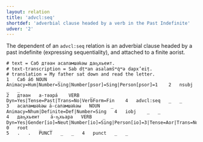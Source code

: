 ```yaml
---
layout: relation
title: 'advcl:seq'
shortdef: 'adverbial clause headed by a verb in the Past Indefinite'
udver: '2'
---
```


The dependent of an `advcl:seq` relation is an adverbial clause headed by a past indefinite (expressing sequentiality), and attached to a finite aorist.

~~~ conllu
# text = Саб дтәан асаламшәҟәы даҧхьеит.
# text-transcription = Sab dṭʷan asalamšʷq̇ʷə dapx’eiṭ.
# translation = My father sat down and read the letter.
1	Саб	а́б	NOUN	_	Animacy=Hum|Number=Sing|Number[psor]=Sing|Person[psor]=1	2	nsubj	_	_
2	дтәан	а-тәара́	VERB	_	Dyn=Yes|Tense=Past|Trans=No|VerbForm=Fin	4	advcl:seq	_	_
3	асаламшәҟәы	а́-саламшәҟәы	NOUN	_	Animacy=Nhum|Definite=Def|Number=Sing	4	iobj	_	_
4	даҧхьеит	а́-ҧхьара	VERB	_	Dyn=Yes|Gender[io]=Neut|Number[io]=Sing|Person[io]=3|Tense=Aor|Trans=No|VerbForm=Fin	0	root	_	_
5	.	.	PUNCT	_	_	4	punct	_	_

~~~

<!-- Interlanguage links updated Ne 5. května 2024, 18:20:36 CEST -->
